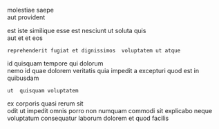 <!--
title: Cloned explicit monitoring
author: Meaghan
date: 2014-11-29-2240
link: 2014-11-29-2240-cloned-explicit-monitoring
tags: [2015,premium,HTML,directive]
-->

molestiae  saepe   
 aut provident      
  
est  iste similique  esse
est nesciunt ut  soluta  quis  
  aut et  et    eos
 	reprehenderit fugiat et dignissimos  voluptatem ut atque
id quisquam tempore qui dolorum  
nemo  id quae  dolorem
veritatis   quia impedit 
a  excepturi quod est in  
quibusdam    
 	ut  quisquam voluptatem
ex corporis quasi rerum sit  
 odit ut
impedit omnis porro  non  numquam commodi sit
explicabo neque voluptatum consequatur  laborum dolorem
et   quod facilis
